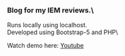 ### Blog for my IEM reviews.\\

Runs locally using localhost.\
Developed using Bootstrap-5 and PHP\\

Watch demo here: [Youtube](https://youtu.be/_VFXxjOuSTE)
 
